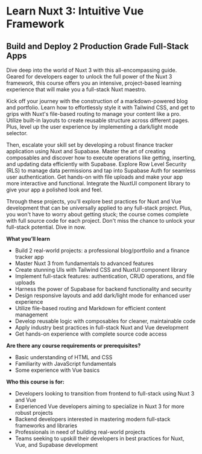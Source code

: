 # Learn Nuxt 3: Intuitive Vue Framework

## Build and Deploy 2 Production Grade Full-Stack Apps

Dive deep into the world of Nuxt 3 with this all-encompassing guide. Geared for developers eager to unlock the full power of the Nuxt 3 framework, this course offers you an intensive, project-based learning experience that will make you a full-stack Nuxt maestro.

Kick off your journey with the construction of a markdown-powered blog and portfolio. Learn how to effortlessly style it with Tailwind CSS, and get to grips with Nuxt's file-based routing to manage your content like a pro. Utilize built-in layouts to create reusable structure across different pages. Plus, level up the user experience by implementing a dark/light mode selector.

Then, escalate your skill set by developing a robust finance tracker application using Nuxt and Supabase. Master the art of creating composables and discover how to execute operations like getting, inserting, and updating data efficiently with Supabase. Explore Row Level Security (RLS) to manage data permissions and tap into Supabase Auth for seamless user authentication. Get hands-on with file uploads and make your app more interactive and functional. Integrate the NuxtUI component library to give your app a polished look and feel.

Through these projects, you'll explore best practices for Nuxt and Vue development that can be universally applied to any full-stack project. Plus, you won't have to worry about getting stuck; the course comes complete with full source code for each project. Don't miss the chance to unlock your full-stack potential. Dive in now.

**What you’ll learn**

- Build 2 real-world projects: a professional blog/portfolio and a finance tracker app
- Master Nuxt 3 from fundamentals to advanced features
- Create stunning UIs with Tailwind CSS and NuxtUI component library
- Implement full-stack features: authentication, CRUD operations, and file uploads
- Harness the power of Supabase for backend functionality and security
- Design responsive layouts and add dark/light mode for enhanced user experience
- Utilize file-based routing and Markdown for efficient content management
- Develop reusable logic with composables for cleaner, maintainable code
- Apply industry best practices in full-stack Nuxt and Vue development
- Get hands-on experience with complete source code access

**Are there any course requirements or prerequisites?**

- Basic understanding of HTML and CSS
- Familiarity with JavaScript fundamentals
- Some experience with Vue basics

**Who this course is for:**

- Developers looking to transition from frontend to full-stack using Nuxt 3 and Vue
- Experienced Vue developers aiming to specialize in Nuxt 3 for more robust projects
- Backend developers interested in mastering modern full-stack frameworks and libraries
- Professionals in need of building real-world projects
- Teams seeking to upskill their developers in best practices for Nuxt, Vue, and Supabase development
